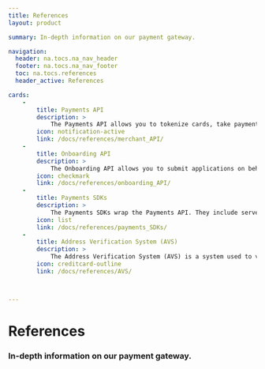 ```yaml
---
title: References
layout: product

summary: In-depth information on our payment gateway.

navigation:
  header: na.tocs.na_nav_header
  footer: na.tocs.na_nav_footer
  toc: na.tocs.references
  header_active: References

cards:
    -                
        title: Payments API
        description: >
            The Payments API allows you to tokenize cards, take payments, store customer data and query transactions.
        icon: notification-active
        link: /docs/references/merchant_API/
    -
        title: Onboarding API
        description: >
            The Onboarding API allows you to submit applications on behalf of sub-merchants.
        icon: checkmark
        link: /docs/references/onboarding_API/
    -
        title: Payments SDKs
        description: >
            The Payments SDKs wrap the Payments API. They include server, mobile and browser SDKs.
        icon: list
        link: /docs/references/payments_SDKs/
    -
        title: Address Verification System (AVS)
        description: >
            The Address Verification System (AVS) is a system used to verify the address of a person claiming to own a credit card.
        icon: creditcard-outline
        link: /docs/references/AVS/



---
```


# References

### In-depth information on our payment gateway.
